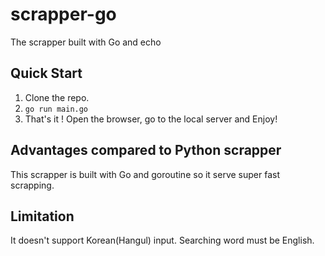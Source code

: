 # scrapper-go

The scrapper built with Go and echo

## Quick Start

1. Clone the repo.
2. `go run main.go`
3. That's it ! Open the browser, go to the local server and Enjoy!

## Advantages compared to Python scrapper

This scrapper is built with Go and goroutine so it serve super fast scrapping.

## Limitation
It doesn't support Korean(Hangul) input. Searching word must be English.
